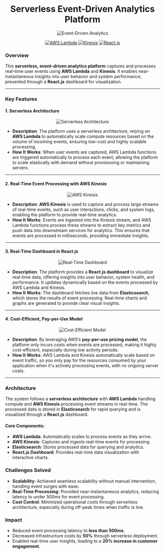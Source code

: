 
<h1 align="center"> Serverless Event-Driven Analytics Platform </h1>
<p align="center">
  <img alt="Event-Driven Analytics" title="Event-Driven Analytics" src="https://via.placeholder.com/500x200">
</p>

<p align="center">
  <a href="https://aws.amazon.com/lambda/"><img src="https://img.shields.io/badge/AWS-Lambda-yellow" alt="AWS Lambda"></a>
  <a href="https://aws.amazon.com/kinesis/"><img src="https://img.shields.io/badge/Kinesis-Analytics-green" alt="Kinesis"></a>
  <a href="https://reactjs.org/"><img src="https://img.shields.io/badge/React.js-17.x-blue" alt="React.js"></a>
</p>

### **Overview**
This **serverless, event-driven analytics platform** captures and processes real-time user events using **AWS Lambda** and **Kinesis**. It enables near-instantaneous insights into user behavior and system performance, presented through a **React.js** dashboard for visualization.

---

### **Key Features**

#### **1. Serverless Architecture**

<p align="center">
  <img alt="Serverless Architecture" title="Serverless Architecture" src="https://via.placeholder.com/500x200">
</p>

- **Description**: The platform uses a serverless architecture, relying on **AWS Lambda** to automatically scale compute resources based on the volume of incoming events, ensuring low-cost and highly scalable processing.
- **How It Works**: When user events are captured, AWS Lambda functions are triggered automatically to process each event, allowing the platform to scale elastically with demand without provisioning or maintaining servers.

---

#### **2. Real-Time Event Processing with AWS Kinesis**

<p align="center">
  <img alt="AWS Kinesis" title="AWS Kinesis" src="https://via.placeholder.com/500x200">
</p>

- **Description**: **AWS Kinesis** is used to capture and process large streams of real-time events, such as user interactions, clicks, and system logs, enabling the platform to provide real-time analytics.
- **How It Works**: Events are ingested into the Kinesis stream, and AWS Lambda functions process these streams to extract key metrics and push data into downstream services for analytics. This ensures that events are processed in milliseconds, providing immediate insights.

---

#### **3. Real-Time Dashboard in React.js**

<p align="center">
  <img alt="Real-Time Dashboard" title="Real-Time Dashboard" src="https://via.placeholder.com/500x200">
</p>

- **Description**: The platform provides a **React.js dashboard** to visualize real-time data, offering insights into user behavior, system health, and performance. It updates dynamically based on the events processed by AWS Lambda and Kinesis.
- **How It Works**: The dashboard fetches live data from **Elasticsearch**, which stores the results of event processing. Real-time charts and graphs are generated to provide clear visual insights.

---

#### **4. Cost-Efficient, Pay-per-Use Model**

<p align="center">
  <img alt="Cost-Efficient Model" title="Cost-Efficient Model" src="https://via.placeholder.com/500x200">
</p>

- **Description**: By leveraging AWS’s **pay-per-use pricing model**, the platform only incurs costs when events are processed, making it highly cost-efficient, especially during low activity periods.
- **How It Works**: AWS Lambda and Kinesis automatically scale based on event traffic, so you only pay for the resources consumed by your application when it's actively processing events, with no ongoing server costs.

---

### **Architecture**
The system follows a **serverless architecture** with **AWS Lambda** handling compute and **AWS Kinesis** processing event streams in real-time. The processed data is stored in **Elasticsearch** for rapid querying and is visualized through a **React.js** dashboard.

#### **Core Components**:
- **AWS Lambda**: Automatically scales to process events as they arrive.
- **AWS Kinesis**: Captures and ingests real-time events for processing.
- **Elasticsearch**: Stores processed data for querying and analytics.
- **React.js Dashboard**: Provides real-time data visualization with interactive charts.

### **Challenges Solved**
- **Scalability**: Achieved seamless scalability without manual intervention, handling event surges with ease.
- **Real-Time Processing**: Provided near-instantaneous analytics, reducing latency to under 500ms for event processing.
- **Cost Control**: Minimized operational costs through serverless architecture, especially during off-peak times when traffic is low.

### **Impact**
- Reduced event processing latency to **less than 500ms**.
- Decreased infrastructure costs by **50%** through serverless deployment.
- Enabled real-time user insights, leading to a **20% increase in customer engagement**.
